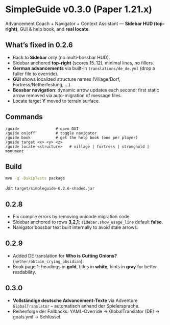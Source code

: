 # SimpleGuide v0.3.0 (Paper 1.21.x)

Advancement Coach + Navigator + Context Assistant — **Sidebar HUD (top-right)**, GUI & help book, and **real locate**.

## What’s fixed in 0.2.6
- Back to **Sidebar** only (no multi-bossbar HUD).
- Sidebar anchored **top-right** (scores 15..12), minimal lines, no fillers.
- **German advancements** via built-in `translations/de_de.yml` (drop a fuller file to override).
- **GUI** shows localized structure names (Village/Dorf, Fortress/Netherfestung, ...).
- **Bossbar navigation**: dynamic arrow updates each second; first static arrow removed via auto-migration of message files.
- Locate target **Y** moved to terrain surface.

## Commands
```
/guide                # open GUI
/guide on|off         # toggle navigator
/guide book           # get the help book (one per player)
/guide target <x> <y> <z>
/guide locate <structure>   # village | fortress | stronghold | monument
```

## Build
```bash
mvn -q -DskipTests package
```
Jar: `target/simpleguide-0.2.6-shaded.jar`


## 0.2.8
- Fix compile errors by removing unicode migration code.
- Sidebar anchored to rows **3,2,1**; `sidebar.show_usage_line` default **false**.
- Navigator bossbar text built internally to avoid stale arrows.


## 0.2.9
- Added DE translation for **Who is Cutting Onions?** (`nether/obtain_crying_obsidian`).
- Book page 1: headings in **gold**, titles in **white**, hints in **gray** for better readability.


## 0.3.0
- **Vollständige deutsche Advancement-Texte** via Adventure `GlobalTranslator` – automatisch anhand der Spielersprache.
- Reihenfolge der Fallbacks: YAML-Override → GlobalTranslator (DE) → goals.yml → Schlüssel.
